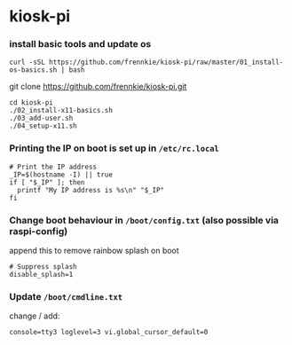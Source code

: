 # kiosk-pi

### install basic tools and update os

```
curl -sSL https://github.com/frennkie/kiosk-pi/raw/master/01_install-os-basics.sh | bash
```

git clone https://github.com/frennkie/kiosk-pi.git

``` 
cd kiosk-pi
./02_install-x11-basics.sh
./03_add-user.sh
./04_setup-x11.sh
``` 


### Printing the IP on boot is set up in `/etc/rc.local`

```
# Print the IP address
_IP=$(hostname -I) || true
if [ "$_IP" ]; then
  printf "My IP address is %s\n" "$_IP"
fi
``` 

### Change boot behaviour in `/boot/config.txt` (also possible via raspi-config)

append this to remove rainbow splash on boot

```
# Suppress splash
disable_splash=1
```

### Update `/boot/cmdline.txt`

change / add:

```
console=tty3 loglevel=3 vi.global_cursor_default=0
```

